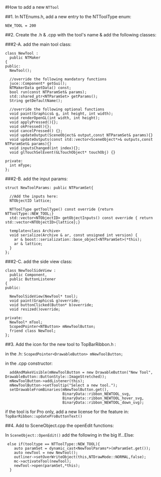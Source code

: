 #How to add a new `NTTool`

##1. In NTEnums.h, add a new entry to the NTToolType enum:

`NEW_TOOL = 200`


##2. Create the .h & .cpp with the tool's name & add the following classes:

###2-A. add the main tool class:

```
class NewTool :
  public NTMaker
{
public:
  NewTool();

  //override the following mandatory functions
  juce::Component* getGui();
  NTMakerData getData() const;
  bool run(const NTParamSet& params);
  std::shared_ptr<NTParamSet> getParams();
  String getDefaultName();

  //override the following optional functions
  void paint(Graphics& g, int height, int width);
  void renderOpenGL(int width, int height);
  void applyPressed(){};
  void okPressed(){};
  void cancelPressed() {};
  void updateOutput(SceneObject& output,const NTParamSet& params){}
  void updateOutputs(const std::vector<SceneObject*>& outputs,const NTParamSet& params){}
  void inputsChanged(int index){};
  void glTouchSelEvent(GLTouchObject* touchObj) {}

private:
  int mType;
};
```

###2-B. add the input params:

```
struct NewToolParams: public NTParamSet{

  //Add the inputs here:
  NTObjectID lattice;

  NTToolType getToolType() const override {return NTToolType::NEW_TOOL;}
  std::vector<NTObjectID> getObjectInputs() const override { return std::vector<NTObjectID>{lattice};}

  template<class Archive>
  void serialize(Archive & ar, const unsigned int version) {
    ar & boost::serialization::base_object<NTParamSet>(*this);
    ar & lattice;
  }
};
```

###2-C. add the side view class:

```
class NewToolSideView :
  public Component,
  public ButtonListener
{
public:

  NewToolSideView(NewTool* tool);
  void paint(Graphics& g)override;
  void buttonClicked(Button* b)override;
  void resized()override;

private:
  NewTool* mTool;
  ScopedPointer<NTButton> mNewToolButton;
  friend class NewTool;
};
```

##3. Add the icon for the new tool to TopBarRibbon.h :

in the .h:
`ScopedPointer<DrawableButton> mNewToolButton;`

in the .cpp constructor:

```
  addAndMakeVisible(mNewToolButton = new DrawableButton("New Tool", DrawableButton::ButtonStyle::ImageStretched));
  mNewToolButton->addListener(this);
  mNewToolButton->setTooltip("Select a new tool.");
  setDrawableFromBinaries(mNewToolButton.get(),
                          BinaryData::ribbon_NEWTOOL_svg,
                          BinaryData::ribbon_NEWTOOL_hover_svg,
                          BinaryData::ribbon_NEWTOOL_down_svg);
```

if the tool is for Pro only, add a new license for the feature in:
`TopBarRibbon::updateProButtonText()`

##4. Add to SceneObject.cpp the openEdit functions:

In `SceneObject::OpenEdit()` add the following in the big If...Else:

```
 else if(tooltype == NTToolType::NEW_TOOL){
    auto paramSet = dynamic_cast<NewToolParams*>(mParamSet.get());
    auto newTool = new NewTool();
    outliner->setOverWriteObject(this,NTDrawMode::NORMAL,false);
    mc->activateTool(newTool);
    newTool->open(paramSet,*this);
  }
  ```